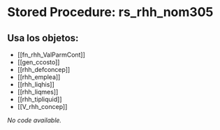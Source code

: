 # Stored Procedure: rs_rhh_nom305

## Usa los objetos:
- [[fn_rhh_ValParmCont]]
- [[gen_ccosto]]
- [[rhh_defconcep]]
- [[rhh_emplea]]
- [[rhh_liqhis]]
- [[rhh_liqmes]]
- [[rhh_tipliquid]]
- [[V_rhh_concep]]

*No code available.*
